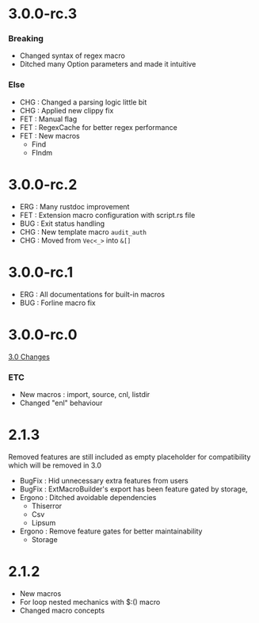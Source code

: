 # 3.0.0-rc.3

### Breaking

- Changed syntax of regex macro
- Ditched many Option parameters and made it intuitive

### Else

- CHG : Changed a parsing logic little bit
- CHG : Applied new clippy fix
- FET : Manual flag
- FET : RegexCache for better regex performance
- FET : New macros
	- Find
	- FIndm

# 3.0.0-rc.2

- ERG : Many rustdoc improvement
- FET : Extension macro configuration with script.rs file
- BUG : Exit status handling
- CHG : New template macro ```audit_auth```
- CHG : Moved from ```Vec<_>``` into ```&[]```

# 3.0.0-rc.1

- ERG : All documentations for built-in macros
- BUG : Forline macro fix

# 3.0.0-rc.0

[3.0 Changes](./3_0.md)

### ETC

- New macros : import, source, cnl, listdir
- Changed "enl" behaviour

# 2.1.3

Removed features are still included as empty placeholder for compatibility
which will be removed in 3.0

- BugFix : Hid unnecessary extra features from users
- BugFix : ExtMacroBuilder's export has been feature gated by storage,
- Ergono : Ditched avoidable dependencies
	- Thiserror
	- Csv
	- Lipsum
- Ergono : Remove feature gates for better maintainability
	- Storage

# 2.1.2

- New macros
- For loop nested mechanics with $:() macro
- Changed macro concepts
